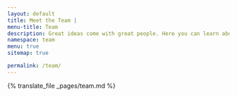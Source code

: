 ```yaml
---
layout: default
title: Meet the Team |
menu-title: Team
description: Great ideas come with great people. Here you can learn about NordicSoft team and get to know how to become a part of NordicSoft family.
namespace: team
menu: true
sitemap: true

permalink: /team/
---
```


{% translate_file _pages/team.md %}
